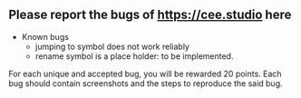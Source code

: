 ## Please report the bugs of https://cee.studio here

* Known bugs
  - jumping to symbol does not work reliably
  - rename symbol is a place holder: to be implemented. 

For each unique and accepted bug, you will be rewarded 20 points. Each bug should
contain screenshots and the steps to reproduce the said bug.
